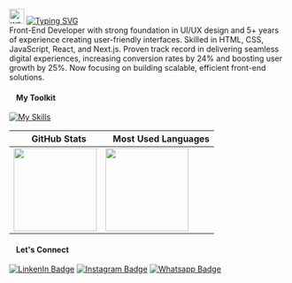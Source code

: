 <img src="https://user-images.githubusercontent.com/72663882/171687151-bb31c996-c9d2-49c8-b593-734946893b23.gif" alt="waving hand gif" aria-hidden="true" width="27" /> [![Typing SVG](https://readme-typing-svg.demolab.com?font=Roboto&weight=700&size=25&pause=1000&color=DC9553&vCenter=true&width=400&height=25&lines=Hello!;I'm+Asep+Syaepul)](https://git.io/typing-svg) <br>
Front-End Developer with strong foundation in UI/UX design and 5+ years of experience creating user-friendly interfaces. Skilled in HTML, CSS, JavaScript, React, and Next.js. Proven track record in delivering seamless digital experiences, increasing conversion rates by 24% and boosting user growth by 25%. Now focusing on building scalable, efficient front-end solutions.

<h4 align="left"><img src="https://listemoji.com/img/emoji/using/large-red-circle-1f534-microsoft.png" width="9" height="9"/> My Toolkit</h4>

[![My Skills](https://skillicons.dev/icons?i=js,html,css,react,nodejs,figma,bootstrap,tailwind,vscode,git,postman)](https://skillicons.dev)

| <img src="https://listemoji.com/img/emoji/using/large-red-circle-1f534-microsoft.png" width="9" height="9"/> GitHub Stats | <img src="https://listemoji.com/img/emoji/using/large-red-circle-1f534-microsoft.png" width="9" height="9"/> Most Used Languages |
|---|---|
| <img height="150" src="https://github-readme-stats.vercel.app/api?username=asepsyaepull&show_icons=true&theme=monokai&rank_icon=github&icon_color=F1E05A&hide_border=true&hide_title=true&ring_color=F8302E&bg_color=0D1117"/> | <img height="150" src="https://github-readme-stats.vercel.app/api/top-langs/?username=asepsyaepull&layout=compact&theme=monokai&count_private=true&hide_border=true&hide_title=true&bg_color=0D1117"/> |

<h4 align="left"><img src="https://listemoji.com/img/emoji/using/large-red-circle-1f534-microsoft.png" width="9" height="9"/> Let's Connect</h4>

[![LinkenIn Badge](https://img.shields.io/badge/-asepsyaepul-764ABC?style=flat&labelColor=0D1117&logo=linkedin&logoColor=white)](https://www.linkedin.com/in/asepsyaepul) 
[![Instagram Badge](https://img.shields.io/badge/-asepsyaepul-F8302E?style=flat&labelColor=0D1117&logo=instagram&logoColor=white)](https://www.instagram.com/asepsyaepull/) 
[![Whatsapp Badge](https://img.shields.io/badge/-asepsyaepul-6DA252?style=flat&labelColor=0D1117&logo=whatsapp&logoColor=white)](https://wa.me/6285710550080) 
